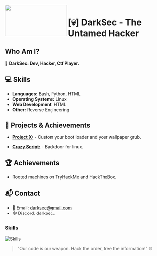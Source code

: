 <img src="https://github.com/DARKSECshell/darksec/blob/main/nyancat-rainbow-cat.gif" align="left" width="200" height="100" >

# \[💀\] DarkSec - The Untamed Hacker

## **Who Am I?**

👤 **DarkSec: Dev, Hacker, Ctf Player.**

## **💻 Skills**

- **Languages:** Bash, Python, HTML
- **Operating Systems:** Linux
- **Web Development:** HTML
- **Other:** Reverse Engineering

## **🚀 Projects & Achievements**

- **[Project X:](https://github.com/DARKSECshell/custom_kali)** - Custom your boot loader and your wallpaper grub.
  
- **[Crazy Script:](https://github.com/DARKSECshell/shell_persistent)** - Backdoor for linux.

## **🏆 Achievements**

- Rooted machines on TryHackMe and HackTheBox.
  
## **📬 Contact**

- 📧 Email: darksec@gmail.com
- 🕸️ Discord: darksec_

<h3>Skills</h3>

![Skills](https://skillicons.dev/icons?i=bash,python,linux,html)


> "Our code is our weapon. Hack the order, free the information!" 🌐
